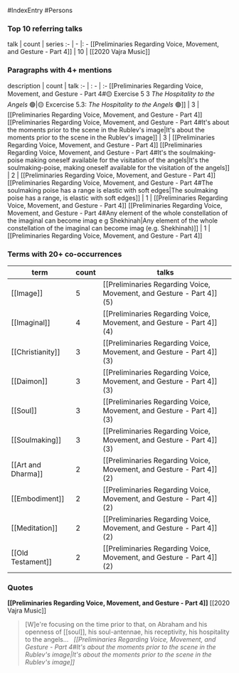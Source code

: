 #IndexEntry #Persons

### Top 10 referring talks
talk | count | series
:- | - |: -
[[Preliminaries Regarding Voice, Movement, and Gesture - Part 4]] | 10 | [[2020 Vajra Music]]

### Paragraphs with 4+ mentions
description | count | talk
:- | : - | :-
[[Preliminaries Regarding Voice, Movement, and Gesture - Part 4#🟡 Exercise 5 3 _The Hospitality to the Angels_ 🟢\|🟡 Excercise 5.3: _The Hospitality to the Angels_ 🟢]] | 3 | [[Preliminaries Regarding Voice, Movement, and Gesture - Part 4]]
[[Preliminaries Regarding Voice, Movement, and Gesture - Part 4#It's about the moments prior to the scene in the Rublev's image\|It's about the moments prior to the scene in the Rublev's image]] | 3 | [[Preliminaries Regarding Voice, Movement, and Gesture - Part 4]]
[[Preliminaries Regarding Voice, Movement, and Gesture - Part 4#It's the soulmaking-poise making oneself available for the visitation of the angels\|It's the soulmaking-poise, making oneself available for the visitation of the angels]] | 2 | [[Preliminaries Regarding Voice, Movement, and Gesture - Part 4]]
[[Preliminaries Regarding Voice, Movement, and Gesture - Part 4#The soulmaking poise has a range is elastic with soft edges\|The soulmaking poise has a range, is elastic with soft edges]] | 1 | [[Preliminaries Regarding Voice, Movement, and Gesture - Part 4]]
[[Preliminaries Regarding Voice, Movement, and Gesture - Part 4#Any element of the whole constellation of the imaginal can become imag e g Shekhinah\|Any element of the whole constellation of the imaginal can become imag (e.g. Shekhinah)]] | 1 | [[Preliminaries Regarding Voice, Movement, and Gesture - Part 4]]

### Terms with 20+ co-occurrences
term | count | talks
-|-|-
[[Image]] | 5 | <span class="counts">[[Preliminaries Regarding Voice, Movement, and Gesture - Part 4]] (5)</span> 
[[Imaginal]] | 4 | <span class="counts">[[Preliminaries Regarding Voice, Movement, and Gesture - Part 4]] (4)</span> 
[[Christianity]] | 3 | <span class="counts">[[Preliminaries Regarding Voice, Movement, and Gesture - Part 4]] (3)</span> 
[[Daimon]] | 3 | <span class="counts">[[Preliminaries Regarding Voice, Movement, and Gesture - Part 4]] (3)</span> 
[[Soul]] | 3 | <span class="counts">[[Preliminaries Regarding Voice, Movement, and Gesture - Part 4]] (3)</span> 
[[Soulmaking]] | 3 | <span class="counts">[[Preliminaries Regarding Voice, Movement, and Gesture - Part 4]] (3)</span> 
[[Art and Dharma]] | 2 | <span class="counts">[[Preliminaries Regarding Voice, Movement, and Gesture - Part 4]] (2)</span> 
[[Embodiment]] | 2 | <span class="counts">[[Preliminaries Regarding Voice, Movement, and Gesture - Part 4]] (2)</span> 
[[Meditation]] | 2 | <span class="counts">[[Preliminaries Regarding Voice, Movement, and Gesture - Part 4]] (2)</span> 
[[Old Testament]] | 2 | <span class="counts">[[Preliminaries Regarding Voice, Movement, and Gesture - Part 4]] (2)</span> 

### Quotes
**[[Preliminaries Regarding Voice, Movement, and Gesture - Part 4]]**
<span class="counts">[[2020 Vajra Music]]</span>
> [W]e're focusing on the time prior to that, on Abraham and his openness of [[soul]], his soul-antennae, his receptivity, his hospitality to the angels... &nbsp;&nbsp;<span class="counts">_[[Preliminaries Regarding Voice, Movement, and Gesture - Part 4#It's about the moments prior to the scene in the Rublev's image|It's about the moments prior to the scene in the Rublev's image]]_</span>


